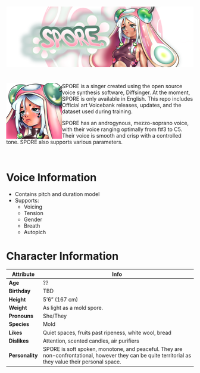 <p align="center">
<img src="Art/banner.png" >
</p>

#

<img src="Art/icon.png" align="left" width="150"> SPORE is a singer created using the open source voice synthesis software, Diffsinger. At the moment, SPORE is only available in English. 
This repo includes Official art Voicebank releases, updates, and the dataset used during training. 

SPORE has an androgynous, mezzo-soprano voice, with their voice ranging optimally from f#3 to C5. Their voice is smooth and crisp with a controlled tone. SPORE also supports various parameters.

<br clear="all" />

# Voice Information

* Contains pitch and duration model
* Supports:
  * Voicing
  * Tension
  * Gender
  * Breath
  * Autopich


# Character Information
| **Attribute** | **Info** |
|--------------|---------|
| **Age** | ?? |
| **Birthday** | TBD |
| **Height** | 5’6” (167 cm) |
| **Weight** | As light as a mold spore. |
| **Pronouns** | She/They |
| **Species** | Mold |
| **Likes** | Quiet spaces, fruits past ripeness, white wool, bread |
| **Dislikes** | Attention, scented candles, air purifiers |
| **Personality** | SPORE is soft spoken, monotone, and peaceful. They are non-confrontational, however they can be quite territorial as they value their personal space. |
